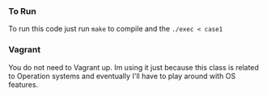### To Run

To run this code just run `make` to compile and the `./exec < case1`

### Vagrant
 You do not need to Vagrant up. Im using it just because this class is related to Operation systems
 and eventually I'll have to play around with OS features.
